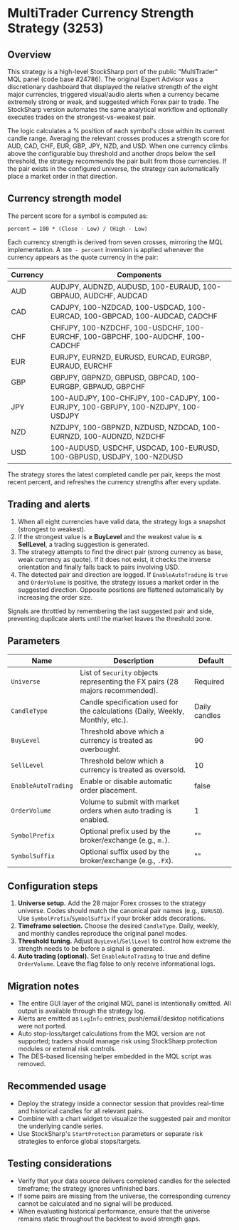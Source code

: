 # MultiTrader Currency Strength Strategy (3253)

## Overview
This strategy is a high-level StockSharp port of the public "MultiTrader" MQL panel (code base #24786). The original Expert Advisor was a discretionary dashboard that displayed the relative strength of the eight major currencies, triggered visual/audio alerts when a currency became extremely strong or weak, and suggested which Forex pair to trade. The StockSharp version automates the same analytical workflow and optionally executes trades on the strongest-vs-weakest pair.

The logic calculates a % position of each symbol's close within its current candle range. Averaging the relevant crosses produces a strength score for AUD, CAD, CHF, EUR, GBP, JPY, NZD, and USD. When one currency climbs above the configurable buy threshold and another drops below the sell threshold, the strategy recommends the pair built from those currencies. If the pair exists in the configured universe, the strategy can automatically place a market order in that direction.

## Currency strength model
The percent score for a symbol is computed as:

```
percent = 100 * (Close - Low) / (High - Low)
```

Each currency strength is derived from seven crosses, mirroring the MQL implementation. A `100 - percent` inversion is applied whenever the currency appears as the quote currency in the pair:

| Currency | Components |
| --- | --- |
| AUD | AUDJPY, AUDNZD, AUDUSD, 100-EURAUD, 100-GBPAUD, AUDCHF, AUDCAD |
| CAD | CADJPY, 100-NZDCAD, 100-USDCAD, 100-EURCAD, 100-GBPCAD, 100-AUDCAD, CADCHF |
| CHF | CHFJPY, 100-NZDCHF, 100-USDCHF, 100-EURCHF, 100-GBPCHF, 100-AUDCHF, 100-CADCHF |
| EUR | EURJPY, EURNZD, EURUSD, EURCAD, EURGBP, EURAUD, EURCHF |
| GBP | GBPJPY, GBPNZD, GBPUSD, GBPCAD, 100-EURGBP, GBPAUD, GBPCHF |
| JPY | 100-AUDJPY, 100-CHFJPY, 100-CADJPY, 100-EURJPY, 100-GBPJPY, 100-NZDJPY, 100-USDJPY |
| NZD | NZDJPY, 100-GBPNZD, NZDUSD, NZDCAD, 100-EURNZD, 100-AUDNZD, NZDCHF |
| USD | 100-AUDUSD, USDCHF, USDCAD, 100-EURUSD, 100-GBPUSD, USDJPY, 100-NZDUSD |

The strategy stores the latest completed candle per pair, keeps the most recent percent, and refreshes the currency strengths after every update.

## Trading and alerts
1. When all eight currencies have valid data, the strategy logs a snapshot (strongest to weakest).
2. If the strongest value is **≥ BuyLevel** and the weakest value is **≤ SellLevel**, a trading suggestion is generated.
3. The strategy attempts to find the direct pair (strong currency as base, weak currency as quote). If it does not exist, it checks the inverse orientation and finally falls back to pairs involving USD.
4. The detected pair and direction are logged. If `EnableAutoTrading` is `true` and `OrderVolume` is positive, the strategy issues a market order in the suggested direction. Opposite positions are flattened automatically by increasing the order size.

Signals are throttled by remembering the last suggested pair and side, preventing duplicate alerts until the market leaves the threshold zone.

## Parameters
| Name | Description | Default |
| --- | --- | --- |
| `Universe` | List of `Security` objects representing the FX pairs (28 majors recommended). | Required |
| `CandleType` | Candle specification used for the calculations (Daily, Weekly, Monthly, etc.). | Daily candles |
| `BuyLevel` | Threshold above which a currency is treated as overbought. | 90 |
| `SellLevel` | Threshold below which a currency is treated as oversold. | 10 |
| `EnableAutoTrading` | Enable or disable automatic order placement. | false |
| `OrderVolume` | Volume to submit with market orders when auto trading is enabled. | 1 |
| `SymbolPrefix` | Optional prefix used by the broker/exchange (e.g., `m.`). | "" |
| `SymbolSuffix` | Optional suffix used by the broker/exchange (e.g., `.FX`). | "" |

## Configuration steps
1. **Universe setup.** Add the 28 major Forex crosses to the strategy universe. Codes should match the canonical pair names (e.g., `EURUSD`). Use `SymbolPrefix`/`SymbolSuffix` if your broker adds decorations.
2. **Timeframe selection.** Choose the desired `CandleType`. Daily, weekly, and monthly candles reproduce the original panel modes.
3. **Threshold tuning.** Adjust `BuyLevel`/`SellLevel` to control how extreme the strength needs to be before a signal is generated.
4. **Auto trading (optional).** Set `EnableAutoTrading` to true and define `OrderVolume`. Leave the flag false to only receive informational logs.

## Migration notes
- The entire GUI layer of the original MQL panel is intentionally omitted. All output is available through the strategy log.
- Alerts are emitted as `LogInfo` entries; push/email/desktop notifications were not ported.
- Auto stop-loss/target calculations from the MQL version are not supported; traders should manage risk using StockSharp protection modules or external risk controls.
- The DES-based licensing helper embedded in the MQL script was removed.

## Recommended usage
- Deploy the strategy inside a connector session that provides real-time and historical candles for all relevant pairs.
- Combine with a chart widget to visualize the suggested pair and monitor the underlying candle series.
- Use StockSharp's `StartProtection` parameters or separate risk strategies to enforce global stops/targets.

## Testing considerations
- Verify that your data source delivers completed candles for the selected timeframe; the strategy ignores unfinished bars.
- If some pairs are missing from the universe, the corresponding currency cannot be calculated and no signal will be produced.
- When evaluating historical performance, ensure that the universe remains static throughout the backtest to avoid strength gaps.
